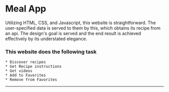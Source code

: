 # Meal App

Utilizing HTML, CSS, and Javascript, this website is straightforward. The user-specified data is served to them by this, which obtains its recipe from an api. The design's goal is served and the end result is achieved effectively by its understated elegance.


### This website does the following task
```
* Discover recipes
* Get Recipe instructions
* Get videos
* Add to Favorites
* Remove from Favorites
```
<hr>


